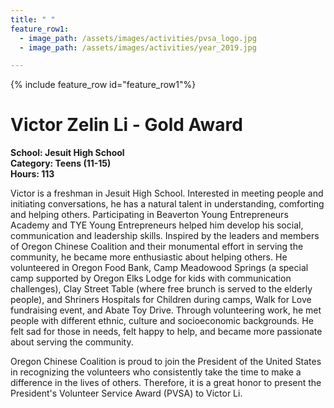 ```yaml
---
title: " "
feature_row1:
  - image_path: /assets/images/activities/pvsa_logo.jpg
  - image_path: /assets/images/activities/year_2019.jpg

---
```


{% include feature_row id="feature_row1"%}

# Victor Zelin Li - Gold Award

**School: Jesuit High School**  
**Category: Teens (11-15)**  
**Hours: 113**  

Victor is a freshman in Jesuit High School. Interested in meeting people and initiating conversations, he has a natural talent in understanding, comforting and helping others. Participating in Beaverton Young Entrepreneurs Academy and TYE Young Entrepreneurs helped him develop his social, communication and leadership skills. Inspired by the leaders and members of Oregon Chinese Coalition and their monumental effort in serving the community, he became more enthusiastic about helping others. He volunteered in Oregon Food Bank, Camp Meadowood Springs (a special camp supported by Oregon Elks Lodge for kids with communication challenges), Clay Street Table (where free brunch is served to the elderly people), and Shriners Hospitals for Children during camps, Walk for Love fundraising event, and Abate Toy Drive. Through volunteering work, he met people with different ethnic, culture and socioeconomic backgrounds. He felt sad for those in needs, felt happy to help, and became more passionate about serving the community.

Oregon Chinese Coalition is proud to join the President of the United States in recognizing the volunteers who consistently take the time to make a difference in the lives of others. Therefore, it is a great honor to present the President's Volunteer Service Award (PVSA) to Victor Li.
